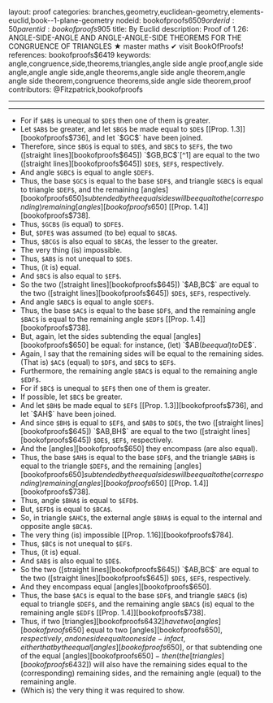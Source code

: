layout: proof
categories: branches,geometry,euclidean-geometry,elements-euclid,book--1-plane-geometry
nodeid: bookofproofs$6509
orderid: 50
parentid: bookofproofs$905
title: By Euclid
description:  Proof of 1.26: ANGLE-SIDE-ANGLE AND ANGLE-ANGLE-SIDE THEOREMS FOR THE CONGRUENCE OF TRIANGLES &#9733; master maths &#10004; visit BookOfProofs!
references: bookofproofs$6419
keywords: angle,congruence,side,theorems,triangles,angle side angle proof,angle side angle,angle angle side,angle theorems,angle side angle theorem,angle angle side theorem,congruence theorems,side angle side theorem,proof
contributors: @Fitzpatrick,bookofproofs

---


---



* For if `$AB$` is unequal to `$DE$` then one of them is greater.
* Let `$AB$` be greater, and let `$BG$` be made equal to `$DE$` [[Prop. 1.3]][bookofproofs$736], and let `$GC$` have been joined.
* Therefore, since `$BG$` is equal to `$DE$`, and `$BC$` to `$EF$`, the two ([straight lines][bookofproofs$645]) `$GB$`, `$BC$`[^1] are equal to the two ([straight lines][bookofproofs$645]) `$DE$`, `$EF$`, respectively.
* And angle `$GBC$` is equal to angle `$DEF$`.
* Thus, the base `$GC$` is equal to the base `$DF$`, and triangle `$GBC$` is equal to triangle `$DEF$`, and the remaining [angles][bookofproofs$650] subtended by the equal sides will be equal to the (corresponding) remaining [angles][bookofproofs$650] [[Prop. 1.4]][bookofproofs$738].
* Thus, `$GCB$` (is equal) to `$DFE$`.
* But, `$DFE$` was assumed (to be) equal to `$BCA$`.
* Thus, `$BCG$` is also equal to `$BCA$`, the lesser to the greater.
* The very thing (is) impossible.
* Thus, `$AB$` is not unequal to `$DE$`.
* Thus, (it is) equal.
* And `$BC$` is also equal to `$EF$`.
* So the two ([straight lines][bookofproofs$645]) `$AB$`, `$BC$` are equal to the two ([straight lines][bookofproofs$645]) `$DE$`, `$EF$`, respectively.
* And angle `$ABC$` is equal to angle `$DEF$`.
* Thus, the base `$AC$` is equal to the base `$DF$`, and the remaining angle `$BAC$` is equal to the remaining angle `$EDF$` [[Prop. 1.4]][bookofproofs$738].
* But, again, let the sides subtending the equal [angles][bookofproofs$650] be equal: for instance, (let) `$AB$` (be equal) to `$DE$`.
* Again, I say that the remaining sides will be equal to the remaining sides. (That is) `$AC$` (equal) to `$DF$`, and `$BC$` to `$EF$`.
* Furthermore, the remaining angle `$BAC$` is equal to the remaining angle `$EDF$`.
* For if `$BC$` is unequal to `$EF$` then one of them is greater.
* If possible, let `$BC$` be greater.
* And let `$BH$` be made equal to `$EF$` [[Prop. 1.3]][bookofproofs$736], and let `$AH$` have been joined.
* And since `$BH$` is equal to `$EF$`, and `$AB$` to `$DE$`, the two ([straight lines][bookofproofs$645]) `$AB$`, `$BH$` are equal to the two ([straight lines][bookofproofs$645]) `$DE$`, `$EF$`, respectively.
* And the [angles][bookofproofs$650] they encompass (are also equal).
* Thus, the base `$AH$` is equal to the base `$DF$`, and the triangle `$ABH$` is equal to the triangle `$DEF$`, and the remaining [angles][bookofproofs$650] subtended by the equal sides will be equal to the (corresponding) remaining [angles][bookofproofs$650] [[Prop. 1.4]][bookofproofs$738].
* Thus, angle `$BHA$` is equal to `$EFD$`.
* But, `$EFD$` is equal to `$BCA$`.
* So, in triangle `$AHC$`, the external angle `$BHA$` is equal to the internal and opposite angle `$BCA$`.
* The very thing (is) impossible [[Prop. 1.16]][bookofproofs$784].
* Thus, `$BC$` is not unequal to `$EF$`.
* Thus, (it is) equal.
* And `$AB$` is also equal to `$DE$`.
* So the two ([straight lines][bookofproofs$645]) `$AB$`, `$BC$` are equal to the two ([straight lines][bookofproofs$645]) `$DE$`, `$EF$`, respectively.
* And they encompass equal [angles][bookofproofs$650].
* Thus, the base `$AC$` is equal to the base `$DF$`, and triangle `$ABC$` (is) equal to triangle `$DEF$`, and the remaining angle `$BAC$` (is) equal to the remaining angle `$EDF$` [[Prop. 1.4]][bookofproofs$738].
* Thus, if two [triangles][bookofproofs$6432] have two [angles][bookofproofs$650] equal to two [angles][bookofproofs$650], respectively, and one side equal to one side - in fact, either that by the equal [angles][bookofproofs$650], or that subtending one of the equal [angles][bookofproofs$650] - then (the [triangles][bookofproofs$6432]) will also have the remaining sides equal to the (corresponding) remaining sides, and the remaining angle (equal) to the remaining angle.
* (Which is) the very thing it was required to show.

[^1]: The Greek text has "$BG$, `$BC$`", which is obviously a mistake (translator's note).
